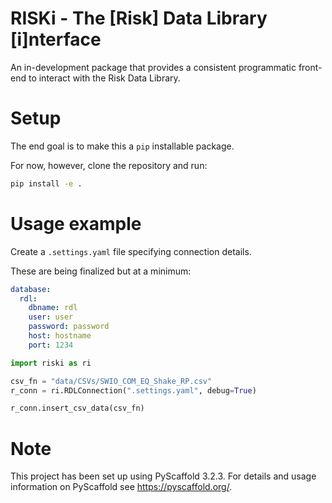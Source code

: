 # RISKi - The [Risk] Data Library [i]nterface

An in-development package that provides a consistent programmatic front-end to interact with the Risk Data Library.


# Setup

The end goal is to make this a `pip` installable package.

For now, however, clone the repository and run:

```bash
pip install -e .
```

# Usage example

Create a `.settings.yaml` file specifying connection details.

These are being finalized but at a minimum:

```yaml
database:
  rdl:
    dbname: rdl
    user: user
    password: password
    host: hostname
    port: 1234
```


```python
import riski as ri

csv_fn = "data/CSVs/SWIO_COM_EQ_Shake_RP.csv"
r_conn = ri.RDLConnection(".settings.yaml", debug=True)

r_conn.insert_csv_data(csv_fn)
```


# Note

This project has been set up using PyScaffold 3.2.3. For details and usage
information on PyScaffold see https://pyscaffold.org/.
